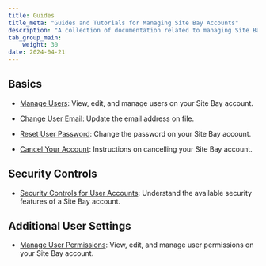 ```yaml
---
title: Guides
title_meta: "Guides and Tutorials for Managing Site Bay Accounts"
description: "A collection of documentation related to managing Site Bay accounts and users"
tab_group_main:
    weight: 30
date: 2024-04-21
---
```


## Basics

- [Manage Users](/docs/products/platform/accounts/guides/manage-users/): View, edit, and manage users on your Site Bay account.

- [Change User Email](/docs/products/platform/accounts/guides/change-user-email/): Update the email address on file.

- [Reset User Password](/docs/products/platform/accounts/guides/reset-user-password/): Change the password on your Site Bay account.

- [Cancel Your Account](/docs/products/platform/accounts/guides/cancel-account/): Instructions on cancelling your Site Bay account.

## Security Controls

- [Security Controls for User Accounts](/docs/products/platform/accounts/guides/user-security-controls/): Understand the available security features of a Site Bay account.

## Additional User Settings

- [Manage User Permissions](/docs/products/platform/accounts/guides/user-permissions/): View, edit, and manage user permissions on your Site Bay account.
